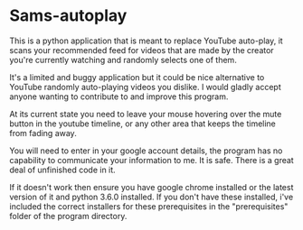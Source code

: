 # Sams-autoplay
This is a python application that is meant to replace YouTube auto-play, it scans your recommended feed for videos that are made by the creator you're currently watching and randomly selects one of them. 

It's a limited and buggy application but it could be nice alternative to YouTube randomly auto-playing videos you dislike. I would gladly accept anyone wanting to contribute to and improve this program.

At its current state you need to leave your mouse hovering over the mute button in the youtube timeline, or any other area that keeps the timeline from fading away.

You will need to enter in your google account details, the program has no capability to communicate your information to me. It is safe. There is a great deal of unfinished code in it.

If it doesn't work then ensure you have google chrome installed or the latest version of it and python 3.6.0 installed. If you don't have these installed, i've included the correct installers for these prerequisites in the "prerequisites" folder of the program directory.
